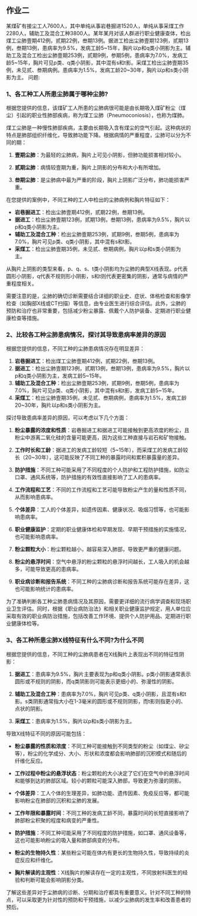 ## 作业二
某煤矿有接尘工人7600人，其中单纯从事岩巷掘进1520人，单纯从事采煤工作2280人，辅助工及混合工种3800人。某年某月对该人群进行职业健康查体，检出煤工尘肺壹期412例，贰期22例，叁期13例。据进工检出尘肺壹期123例，贰期13例，叁期13例，患病率为9.5%，发病工龄5~15年，胸片以p和q类小阴影为主。辅助工及混合工检出尘肺壹期253例，贰期9例，参期5例，患病率为7.0%，发病工龄5~15年，胸片可见p类、q类小阴影，其中混有s和t影。采煤工检出尘肺壹期35例，未见贰、叁期病例。患病率为1.5%，发病工龄20~30年，胸片以p和s类小阴影为主。
问题:
### 1、各工种工人所患尘肺属于哪种尘肺?
根据您提供的信息，该煤矿工人所患的尘肺病很可能是由长期吸入煤矿粉尘（煤尘）引起的职业性肺部疾病，称为煤工尘肺（Pneumoconiosis），也称为煤肺。

煤工尘肺是一种慢性肺部疾病，主要由长期吸入含有煤尘的空气引起。这种病状的特点是肺部组织纤维化，导致肺功能下降。根据病情的严重程度，尘肺可以分为不同的期：

1. **壹期尘肺**：为最轻的尘肺病，胸片上可见小阴影，但肺功能损害相对较小。

2. **贰期尘肺**：病情较壹期为重，胸片上阴影的分布和大小有所增加。

3. **叁期尘肺**：是尘肺病中最为严重的阶段，胸片上阴影广泛分布，肺功能损害严重。

在您提供的案例中，不同工种的工人中检出的尘肺病例和胸片特征如下：

- **岩巷掘进工**：检出尘肺壹期412例，贰期22例，叁期13例。
- **据进工**：检出尘肺壹期123例，贰期13例，叁期13例，患病率为9.5%，胸片以p和q类小阴影为主。
- **辅助工及混合工种**：检出尘肺壹期253例，贰期9例，叁期5例，患病率为7.0%，胸片可见p类、q类小阴影，其中混有s和t影。
- **采煤工**：检出尘肺壹期35例，未见贰、叁期病例，胸片以p和s类小阴影为主。

从胸片上阴影的类型来看，p、q、s、t类小阴影均为尘肺的典型X线表现。p代表圆形小阴影，q代表不规则形小阴影，s和t则代表更密集的阴影，通常与病情的严重程度相关。

需要注意的是，尘肺的确切诊断需要结合详细的职业史、症状、体格检查和影像学检查（如胸部X线或CT扫描）等信息，由专业医生进行综合评估。此外，尘肺的预防和治疗也非常重要，包括减少粉尘暴露、佩戴个人防护装备、定期进行职业健康检查等措施。

### 2、比较各工种尘肺患病情况，探讨其导致患病率差异的原因
根据您提供的信息，不同工种的尘肺患病情况存在明显差异：

1. **岩巷掘进工**：检出煤工尘肺壹期412例，贰期22例，叁期13例。
2. **据进工**：检出尘肺壹期123例，贰期13例，叁期13例，患病率为9.5%，胸片以p和q类小阴影为主，发病工龄5~15年。
3. **辅助工及混合工种**：检出尘肺壹期253例，贰期9例，叁期5例，患病率为7.0%，胸片可见p类、q类小阴影，其中混有s和t影，发病工龄5~15年。
4. **采煤工**：检出尘肺壹期35例，未见贰、叁期病例，患病率为1.5%，发病工龄20~30年，胸片以p和s类小阴影为主。

探讨导致患病率差异的原因，可以考虑以下几个方面：

1. **粉尘暴露的浓度和性质**：岩巷掘进工和据进工可能接触到更高浓度的粉尘，且粉尘中游离二氧化硅的含量可能更高，因为这些工种直接与岩石和矿物接触。

2. **工作时长和工龄**：据进工的发病工龄较短（5~15年），而采煤工的发病工龄较长（20~30年），这可能反映了不同工种的暴露时间和累积暴露量的差异。

3. **防护措施**：不同工种可能采用了不同程度的个人防护和工程防护措施，如防尘口罩、通风系统等，防护措施的有效性直接影响了工人的患病率。

4. **工作流程和工艺**：不同的工作流程和工艺可能导致粉尘产生的量和性质不同，从而影响患病率。

5. **个体差异**：工人的个体差异，如遗传因素、健康状况、吸烟习惯等，也可能影响患病率。

6. **职业健康监护**：定期的职业健康体检和早期发现、早期干预措施的实施情况，也可能影响患病率。

7. **粉尘颗粒大小**：粉尘颗粒越小，越容易深入肺部，导致更严重的健康问题。

8. **粉尘的悬浮时间**：空气中悬浮的粉尘颗粒的悬浮时间越长，工人吸入的机会越多，可能导致更高的患病率。

9. **职业病诊断和报告系统**：不同工种的尘肺病诊断和报告系统可能存在差异，这也可能影响统计的患病率。

为了准确判断各工种尘肺患病情况及其原因，需要更详细的流行病学调查和现场职业卫生评估。同时，根据《职业病防治法》和相关职业健康监护规定，用人单位应采取有效的职业病防治措施，包括改善工作环境、提供个人防护用品、定期进行职业健康体检等。

### 3、各工种所患尘肺X线特征有什么不同?为什么不同
根据您提供的信息，不同工种的尘肺病患者在X线胸片上表现出不同的特征性阴影：

1. **据进工**：患病率为9.5%，胸片主要表现为p和q类小阴影。p类小阴影通常表示圆形或不规则的阴影，而q类阴影则可能表示更细小的、弥漫性的阴影。

2. **辅助工及混合工种**：患病率为7.0%，胸片可见p类、q类小阴影，且混有s和t影。s类阴影通常指大小在1-3毫米的圆形或不规则阴影，而t影则指更小的、点状的阴影。

3. **采煤工**：患病率为1.5%，胸片以p和s类小阴影为主。

导致X线特征不同的原因可能包括：

- **粉尘暴露的性质和浓度**：不同工种可能接触到不同类型的粉尘（如煤尘、矽尘等），粉尘的化学成分、大小、形状和浓度都会影响肺部的沉积模式和随后的纤维化反应。

- **工作过程中粉尘的悬浮状态**：粉尘颗粒的大小决定了它们在空气中的悬浮时间和能够到达的肺部区域。较小的颗粒可能深入肺部，导致更为弥漫的阴影。

- **个体差异**：工人个体的生理差异，如肺功能、遗传因素、免疫反应等，都可能影响粉尘在肺部的沉积和尘肺的发展。

- **工作年限和暴露时间**：不同工种的发病工龄不同，暴露时间的长短直接影响了肺部粉尘积聚的程度和病变的严重性。

- **防护措施**：不同工种可能采用了不同程度的防护措施，如口罩、通风设备等，这也可能影响粉尘的吸入量和肺部病变的分布。

- **粉尘的生物持久性**：某些粉尘可能在体内有更长的生物持久性，导致持续的炎症反应和纤维化。

- **胸片解读的主观性**：X线胸片的解读存在一定的主观性，不同放射科医生的经验和判断可能会影响阴影分类。

了解这些差异对于尘肺病的诊断、分期和治疗都具有重要意义。针对不同工种的特点，可以采取更为针对性的预防和干预措施，以减少尘肺病的发生率和改善患者的预后。

